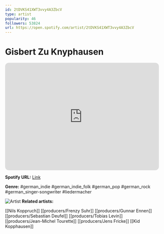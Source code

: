 ```yaml
---
id: 2tDVKS41XWT3vvy4A3ZbcV
type: artist
popularity: 46
followers: 53824
url: https://open.spotify.com/artist/2tDVKS41XWT3vvy4A3ZbcV
---
```

# Gisbert Zu Knyphausen

<iframe style="border-radius:12px" src="https://open.spotify.com/embed/artist/2tDVKS41XWT3vvy4A3ZbcV" width="100%" height="352" frameBorder="0" allowfullscreen="" allow="autoplay; clipboard-write; encrypted-media; fullscreen; picture-in-picture" loading="lazy"></iframe>

**Spotify URL:** [Link](https://open.spotify.com/artist/2tDVKS41XWT3vvy4A3ZbcV)

**Genre:**  #german_indie #german_indie_folk #german_pop #german_rock #german_singer-songwriter #liedermacher

![Artist](https://i.scdn.co/image/ab6761610000e5eb8d564f7606ab1b54ee6622a6)
**Related artists:**

[[Nils Koppruch]]
[[producers/Frenzy Suhr]]
[[producers/Gunnar Ennen]]
[[producers/Sebastian Deufel]]
[[producers/Tobias Levin]]
[[producers/Jean-Michel Tourette]]
[[producers/Jens Fricke]]
[[Kid Kopphausen]]
